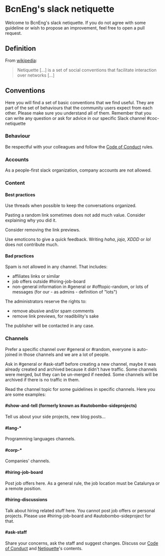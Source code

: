 # BcnEng's slack netiquette

Welcome to BcnEng's slack netiquette. If you do not agree with some guideline or wish to propose an improvement, feel free to open a pull request.

## Definition

From [wikipedia](https://en.wikipedia.org/wiki/Etiquette_in_technology#Netiquette):

> Netiquette [...] is a set of social conventions that facilitate interaction over networks [...]

## Conventions

Here you will find a set of basic conventions that we find useful. They are part of the set of behaviours that the community users expect from each other. Please make sure you understand all of them. Remember that you can write any question or ask for advice in our specific Slack channel #coc-netiquette

### Behaviour

Be respectful with your colleagues and follow the [Code of Conduct](/coc/) rules.

### Accounts

As a people-first slack organization, company accounts are not allowed.

### Content

#### Best practices

Use threads when possible to keep the conversations organized.

Pasting a random link sometimes does not add much value. Consider explaining why you did it.

Consider removing the link previews.

Use emoticons to give a quick feedback. Writing _haha_, _jaja_, _XDDD_ or _lol_ does not contribute much.

#### Bad practices

Spam is not allowed in any channel. That includes:
- affiliates links or similar
- job offers outside #hiring-job-board
- non-general information in #general or #offtopic-random, or lots of messages (for our - as admins - definition of "lots")

The administrators reserve the rights to:
- remove abusive and/or spam comments
- remove link previews, for readibility's sake

The publisher will be contacted in any case.

### Channels

Prefer a specific channel over #general or #random, everyone is auto-joined in those channels and we are a lot of people.

Ask in #general or #ask-staff before creating a new channel, maybe it was already created and archived because it didn't have traffic. Some channels were merged, but they can be un-merged if needed. Some channels will be archived if there is no traffic in them.

Read the channel topic for some guidelines in specific channels. Here you are some examples:

#### #show-and-tell (formerly known as #autobombo-sideprojects)

Tell us about your side projects, new blog posts...

#### #lang-*

Programming languages channels.

#### #corp-*

Companies' channels.

#### #hiring-job-board

Post job offers here. As a general rule, the job location must be Catalunya or a remote position.

#### #hiring-discussions

Talk about hiring related stuff here. You cannot post job offers or personal projects. Please use #hiring-job-board and #autobombo-sideproject for that.

#### #ask-staff

Share your concerns, ask the staff and suggest changes.
Discuss our [Code of Conduct](/coc/) and [Netiquette](#bcnengs-slack-netiquette)'s contents.
